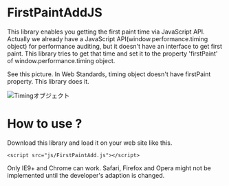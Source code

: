 # FirstPaintAddJS

This library enables you getting the first paint time via JavaScript API. Actually we already have a JavaScript API(window.performance.timing object) for performance auditing, but it doesn't have an interface to get first paint. This library tries to get that time and set it to the property 'firstPaint' of window.performance.timing object.

See this picture. In Web Standards, timing object doesn't have firstPaint property. This library does it.

![Timingオブジェクト](http://furoshiki.github.io/readme_img/001.jpg)

# How to use ?

Download this library and load it on your web site like this.

    <script src="js/FirstPaintAdd.js"></script>

Only IE9+ and Chrome can work. Safari, Firefox and Opera might not be implemented until the developer's adaption is changed.

